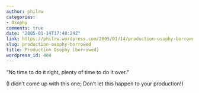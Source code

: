 ```yaml
---
author: philrw
categories:
- Osophy
comments: true
date: "2005-01-14T17:40:24Z"
link: https://philrw.wordpress.com/2005/01/14/production-osophy-borrowed/
slug: production-osophy-borrowed
title: Production Osophy (borrowed)
wordpress_id: 404
---
```


“No time to do it right, plenty of time to do it over.”


(I didn’t come up with this one; Don’t let this happen to your production!)
